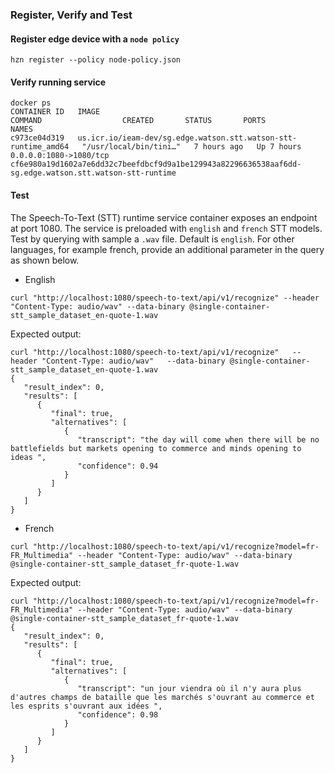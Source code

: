 ### Register, Verify and Test

#### Register edge device with a `node policy`
```
hzn register --policy node-policy.json
```

#### Verify running service
```
docker ps
CONTAINER ID   IMAGE                                                            COMMAND                  CREATED       STATUS       PORTS                    NAMES
c973ce04d319   us.icr.io/ieam-dev/sg.edge.watson.stt.watson-stt-runtime_amd64   "/usr/local/bin/tini…"   7 hours ago   Up 7 hours   0.0.0.0:1080->1080/tcp   cf6e980a19d1602a7e6dd32c7beefdbcf9d9a1be129943a82296636538aaf6dd-sg.edge.watson.stt.watson-stt-runtime
```

#### Test
The Speech-To-Text (STT) runtime service container exposes an endpoint at port 1080. The service is preloaded with `english` and `french` STT models. Test by querying with sample a `.wav` file. Default is `english`.
For other languages, for example french, provide an additional parameter in the query as shown below.

- English
```
curl "http://localhost:1080/speech-to-text/api/v1/recognize" --header "Content-Type: audio/wav" --data-binary @single-container-stt_sample_dataset_en-quote-1.wav
```
Expected output:
```
curl "http://localhost:1080/speech-to-text/api/v1/recognize"   --header "Content-Type: audio/wav"   --data-binary @single-container-stt_sample_dataset_en-quote-1.wav
{
   "result_index": 0,
   "results": [
      {
         "final": true,
         "alternatives": [
            {
               "transcript": "the day will come when there will be no battlefields but markets opening to commerce and minds opening to ideas ",
               "confidence": 0.94
            }
         ]
      }
   ]
}
```

- French
```
curl "http://localhost:1080/speech-to-text/api/v1/recognize?model=fr-FR_Multimedia" --header "Content-Type: audio/wav" --data-binary @single-container-stt_sample_dataset_fr-quote-1.wav
```

Expected output:
```
curl "http://localhost:1080/speech-to-text/api/v1/recognize?model=fr-FR_Multimedia" --header "Content-Type: audio/wav" --data-binary @single-container-stt_sample_dataset_fr-quote-1.wav
{
   "result_index": 0,
   "results": [
      {
         "final": true,
         "alternatives": [
            {
               "transcript": "un jour viendra où il n'y aura plus d'autres champs de bataille que les marchés s'ouvrant au commerce et les esprits s'ouvrant aux idées ",
               "confidence": 0.98
            }
         ]
      }
   ]
}
```
